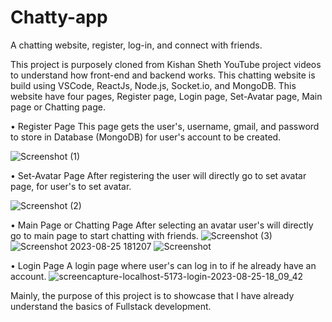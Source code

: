 # Chatty-app
A chatting website, register, log-in, and connect with friends.

This project is purposely cloned from Kishan Sheth YouTube project videos to understand how front-end and backend works.
This chatting website is build using VSCode, ReactJs, Node.js, Socket.io, and MongoDB.
This website have four pages, Register page, Login page, Set-Avatar page, Main page or Chatting page.

• Register Page
This page gets the user's, username, gmail, and password to store in Database (MongoDB) for user's account to be created. 

![Screenshot (1)](https://github.com/Curtyyy/Chat-app/assets/100188074/22ded6cd-0103-4d45-8cf1-84388e9ee1ff)

• Set-Avatar Page
After registering the user will directly go to set avatar page, for user's to set avatar.

![Screenshot (2)](https://github.com/Curtyyy/Chat-app/assets/100188074/8db5739b-db06-4de7-8f9d-160e27b3c77f)

• Main Page or Chatting Page
After selecting an avatar user's will directly go to main page to start chatting with friends.
![Screenshot (3)](https://github.com/Curtyyy/Chat-app/assets/100188074/ebc46964-134d-42a3-83e6-42769ee4dac1) ![Screenshot 2023-08-25 181207](https://github.com/Curtyyy/Chat-app/assets/100188074/ff41da7c-c24d-47f8-96a7-a0f0192ae858) ![Screenshot](https://github.com/Curtyyy/Chat-app/assets/100188074/4063aee9-24b6-4a44-b171-e224a3ca11c3)

• Login Page
A login page where user's can log in to if he already have an account.
![screencapture-localhost-5173-login-2023-08-25-18_09_42](https://github.com/Curtyyy/Chat-app/assets/100188074/0dbe13ed-b0fd-4049-bdbd-192ea4fdd0bc)

Mainly, the purpose of this project is to showcase that I have already understand the basics of Fullstack development.
